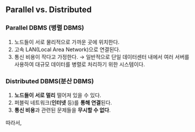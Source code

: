 ## Parallel vs. Distributed
### Parallel DBMS (병렬 DBMS)
1. 노드들이 서로 물리적으로 가까운 곳에 위치한다. 
2. 고속 LAN(Local Area Network)으로 연결된다. 
3. 통신 비용이 작다고 가정한다. 
→ 일반적으로 단일 데이터센터 내에서 여러 서버를 사용하여 대규모 데이터를 병렬로 처리하기 위한 시스템이다. 
### Distributed DBMS(분산 DBMS)
1. **노드들이 서로 멀리** 떨어져 있을 수 있다. 
2. 퍼블릭 네트워크(**인터넷** 등)를 **통해 연결**된다. 
3. **통신 비용**과 관련된 문제들을 **무시할 수 없다**. 

따라서, 
## 